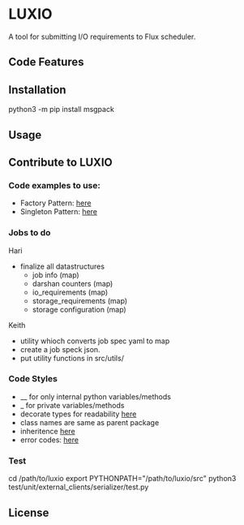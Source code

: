 # LUXIO

A tool for submitting I/O requirements to Flux scheduler.

## Code Features

## Installation

python3 -m pip install msgpack

## Usage

## Contribute to LUXIO

### Code examples to use:

- Factory Pattern: [here](https://github.com/hariharan-devarajan/dlio_benchmark/blob/master/src/data_generator/generator_factory.py)
- Singleton Pattern: [here](https://github.com/hariharan-devarajan/dlio_benchmark/blob/master/src/utils/argument_parser.py#L30)

### Jobs to do
Hari
- finalize all datastructures
    - job info (map)
    - darshan counters (map)
    - io_requirements (map)
    - storage_requirements (map)
    - storage configuration (map)

Keith
- utility whioch converts job spec yaml to map
- create a job speck json.
- put utility functions in src/utils/


### Code Styles

- __ for only internal python variables/methods
- _ for private variables/methods
- decorate types for readability [here](https://docs.python.org/3/library/typing.html)
- class names are same as parent package
- inheritence [here](https://github.com/hariharan-devarajan/dlio_benchmark/blob/master/src/data_generator/data_generator.py#L10)
- error codes: [here](https://github.com/hariharan-devarajan/dlio_benchmark/blob/master/src/common/error_code.py)

### Test

cd /path/to/luxio
export PYTHONPATH="/path/to/luxio/src"
python3 test/unit/external_clients/serializer/test.py

## License
